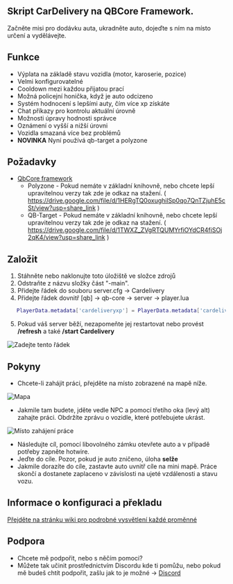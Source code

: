 ## Skript CarDelivery na QBCore Framework. 

 Začněte misi pro dodávku auta, ukradněte auto, dojeďte s ním na místo určení a vydělávejte.

## Funkce ##

- Výplata na základě stavu vozidla (motor, karoserie, pozice)
- Velmi konfigurovatelné
- Cooldown mezi každou přijatou prací
- Možná policejní honička, když je auto odcizeno
- Systém hodnocení s lepšími auty, čím více xp získáte
- Chat příkazy pro kontrolu aktuální úrovně
- Možnosti úpravy hodnosti správce
- Oznámení o vyšší a nižší úrovni
- Vozidla smazaná více bez problémů
- **NOVINKA** Nyní používá qb-target a polyzone

## Požadavky ##

- [QbCore framework](https://github.com/qbcore-framework)
  - Polyzone - Pokud nemáte v základní knihovně, nebo chcete lepší upravitelnou verzy tak zde je odkaz na stažení. ( https://drive.google.com/file/d/1HERgTQ0oxughilSp0qo7QnTZjuhE5cSt/view?usp=share_link )
  - QB-Target - Pokud nemáte v základní knihovně, nebo chcete lepší upravitelnou verzy tak zde je odkaz na stažení. ( https://drive.google.com/file/d/1TWXZ_ZVgRTQUMYrfiOYdCR4fiSOj2qK4/view?usp=share_link )

## Založit ##

1. Stáhněte nebo naklonujte toto úložiště ve složce zdrojů
2. Odstraňte z názvu složky část "-main".
3. Přidejte řádek do souboru server.cfg -> Cardelivery
4. Přidejte řádek dovnitř [qb] -> qb-core -> server -> player.lua

``` Lua
   PlayerData.metadata['cardeliveryxp'] = PlayerData.metadata['cardeliveryxp'] nebo 0
```

5. Pokud váš server běží, nezapomeňte jej restartovat nebo provést **/refresh** a také **/start Cardelivery**

![Zadejte tento řádek](https://i.imgur.com/hae5hLd.png)

## Pokyny ##

- Chcete-li zahájit práci, přejděte na místo zobrazené na mapě níže.

![Mapa](https://i.imgur.com/4xeQvGS.png)

- Jakmile tam budete, jděte vedle NPC a pomocí třetího oka (levý alt) zahajte práci. Obdržíte zprávu o vozidle, které potřebujete ukrást.

![Místo zahájení práce](https://i.imgur.com/b4coTdR.png)

- Následujte cíl, pomocí libovolného zámku otevřete auto a v případě potřeby zapněte hotwire.
- Jeďte do cíle. Pozor, pokud je auto zničeno, úloha **selže**
- Jakmile dorazíte do cíle, zastavte auto uvnitř cíle na mini mapě. Práce skončí a dostanete zaplaceno v závislosti na ujeté vzdálenosti a stavu vozu.

## Informace o konfiguraci a překladu ##

[Přejděte na stránku wiki pro podrobné vysvětlení každé proměnné](https://github.com/00MoDas00/Cardelivery-QBCORE/wiki)

## Podpora ##

- Chcete mě podpořit, nebo s něčím pomoci? 
- Můžete tak učinit prostřednictvím Discordu kde ti pomůžu, nebo pokud mě budeš chtít podpořit, zašlu jak to je možné -> [Discord](MoDas#6969)
